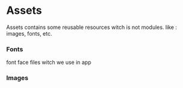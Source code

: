 # Assets #
Assets contains some reusable resources witch is not modules. like : images, fonts, etc.

### Fonts ###
font face files witch we use in app

### Images ###